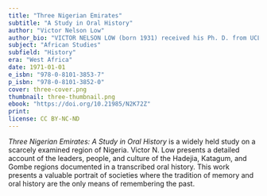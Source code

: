 ```yaml
---
title: "Three Nigerian Emirates"
subtitle: "A Study in Oral History"
author: "Victor Nelson Low"
author_bio: "VICTOR NELSON LOW (born 1931) received his Ph. D. from UCLA in 1967. He was a lecturer in Islamic history and institutions at the Haile Sellassie I University and a professor of history at Michigan State University."
subject: "African Studies"
subfield: "History"
era: "West Africa"
date: 1971-01-01
e_isbn: "978-0-8101-3853-7"
p_isbn: "978-0-8101-3852-0"
cover: three-cover.png
thumbnail: three-thumbnail.png
ebook: "https://doi.org/10.21985/N2K72Z"
print:
license: CC BY-NC-ND
---
```

_Three Nigerian Emirates: A Study in Oral History_ is a widely held study on a scarcely examined region of Nigeria. Victor N. Low presents a detailed account of the leaders, people, and culture of the Hadejia, Katagum, and Gombe regions documented in a transcribed oral history. This work presents a valuable portrait of societies where the tradition of memory and oral history are the only means of remembering the past.
